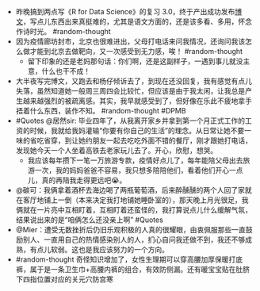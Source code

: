 - 昨晚搞到两点写《R for Data Science》的复习 3.0，终于产出成功发布[博文](https://aetherhjf.netlify.app/2022-02-27-%E6%95%B0%E5%88%86-r-tidyverse/)，写点儿东西出来真挺难的，尤其是语文方面的，还是该多看、多用，怀念作诗时光。 #random-thought
- 因为疫情廊坊封市，北京也很难进出，父母打电话来问我情况，还询问我该怎么做才能到北京去做靶向，又一次感受到无力感，唉！ #random-thought
	- 留下印象的还是老妈那句话：你们啊，还是这副样子，一遇到事儿就没主意，什么也干不成！
- 大半夜写完博文，又跑去和杨仔倾诉去了，到现在还没回复，我有感觉有点儿失落，虽然知道她一般周三周四会比较忙，但应该是由于我太闲，让我总是产生越来越强烈的被疏离感。其实，我早就感受到了，但好像在乐此不疲地拿手捂着什么东西，装作不知。 #random-thought #DPMB
- #Quotes @居然sir: 毕业四年了，从我离开家乡并拿到第一个月正式工作的工资的时候，我就给我妈灌输“你要有你自己的生活”的理念。从日常让她不要一味的省吃省穿，到让她约朋友一起去吃吃外面不错的餐厅，刚才跟她打电话，发现她今天一个人坐着高铁去老家玩儿去了。开心，欣慰，想哭。
	- 我应该每年攒下一笔一万旅游专款，疫情好点儿了，每年能陪父母出去旅游一次，我的妈妈爸爸不容易，我只想多陪陪他们，看着他们开心一点儿，真的再陪我走得更远吧😭。
- @碳可：我俩拿着酒杯去海边喝了两瓶葡萄酒，后来醉醺醺的两个人回了家就在客厅地铺上一倒（本来决定我打地铺她睡卧室的），那天晚上月光很足，我俩就在一片亮中互相盯着，互相盯着还蛮怪的，我打算说点儿什么缓解气氛，结果说出来的是“咱俩怎么还没亲上啊” #Quotes
- @Mier：遭受无数挫折后仍旧乐观积极的人真的很耀眼，由衷佩服那些一直鼓励别人、一直用自己的热情感染别人的人，扪心自问我还做不到，我还不够成熟，有点儿软弱。这也是我应该努力的一个方向。
- #random-thought 奇怪知识增加了，女性生理期可以穿高腰加厚保暖打底裤，属于是一条卫生巾+高腰内裤的组合，有效防侧漏。还有暖宝宝贴在肚脐下四指位置对应的关元穴防宫寒